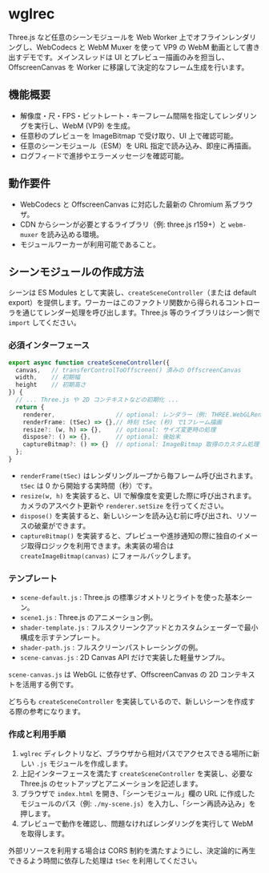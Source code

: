 # wglrec

Three.js など任意のシーンモジュールを Web Worker 上でオフラインレンダリングし、WebCodecs と WebM Muxer を使って VP9 の WebM 動画として書き出すデモです。メインスレッドは UI とプレビュー描画のみを担当し、OffscreenCanvas を Worker に移譲して決定的なフレーム生成を行います。

## 機能概要
- 解像度・尺・FPS・ビットレート・キーフレーム間隔を指定してレンダリングを実行し、WebM (VP9) を生成。
- 任意秒のプレビューを ImageBitmap で受け取り、UI 上で確認可能。
- 任意のシーンモジュール（ESM）を URL 指定で読み込み、即座に再描画。
- ログフィードで進捗やエラーメッセージを確認可能。

## 動作要件
- WebCodecs と OffscreenCanvas に対応した最新の Chromium 系ブラウザ。
- CDN からシーンが必要とするライブラリ（例: three.js r159+）と `webm-muxer` を読み込める環境。
- モジュールワーカーが利用可能であること。

## シーンモジュールの作成方法
シーンは ES Modules として実装し、`createSceneController`（または default export）を提供します。ワーカーはこのファクトリ関数から得られるコントローラを通じてレンダー処理を呼び出します。Three.js 等のライブラリはシーン側で `import` してください。

### 必須インターフェース
```ts
export async function createSceneController({
  canvas,   // transferControlToOffscreen() 済みの OffscreenCanvas
  width,    // 初期幅
  height    // 初期高さ
}) {
  // ... Three.js や 2D コンテキストなどの初期化 ...
  return {
    renderer,                 // optional: レンダラー（例: THREE.WebGLRenderer）
    renderFrame: (tSec) => {},// 時刻 tSec (秒) で1フレーム描画
    resize?: (w, h) => {},    // optional: サイズ変更時の処理
    dispose?: () => {},       // optional: 後始末
    captureBitmap?: () => {}  // optional: ImageBitmap 取得のカスタム処理
  };
}
```

- `renderFrame(tSec)` はレンダリングループから毎フレーム呼び出されます。`tSec` は 0 から開始する実時間（秒）です。
- `resize(w, h)` を実装すると、UI で解像度を変更した際に呼び出されます。カメラのアスペクト更新や `renderer.setSize` を行ってください。
- `dispose()` を実装すると、新しいシーンを読み込む前に呼び出され、リソースの破棄ができます。
- `captureBitmap()` を実装すると、プレビューや進捗通知の際に独自のイメージ取得ロジックを利用できます。未実装の場合は `createImageBitmap(canvas)` にフォールバックします。

### テンプレート
- `scene-default.js` : Three.js の標準ジオメトリとライトを使った基本シーン。
- `scene1.js` : Three.js のアニメーション例。
- `shader-template.js` : フルスクリーンクアッドとカスタムシェーダーで最小構成を示すテンプレート。
- `shader-path.js` : フルスクリーンパストレーシングの例。
- `scene-canvas.js` : 2D Canvas API だけで実装した軽量サンプル。

`scene-canvas.js`  は WebGL に依存せず、OffscreenCanvas の 2D コンテキストを活用する例です。

どちらも `createSceneController` を実装しているので、新しいシーンを作成する際の参考になります。

### 作成と利用手順
1. `wglrec` ディレクトリなど、ブラウザから相対パスでアクセスできる場所に新しい `.js` モジュールを作成します。
2. 上記インターフェースを満たす `createSceneController` を実装し、必要な Three.js のセットアップとアニメーションを記述します。
3. ブラウザで `index.html` を開き、「シーンモジュール」欄の URL に作成したモジュールのパス（例: `./my-scene.js`）を入力し、「シーン再読み込み」を押します。
4. プレビューで動作を確認し、問題なければレンダリングを実行して WebM を取得します。

外部リソースを利用する場合は CORS 制約を満たすようにし、決定論的に再生できるよう時間に依存した処理は `tSec` を利用してください。
